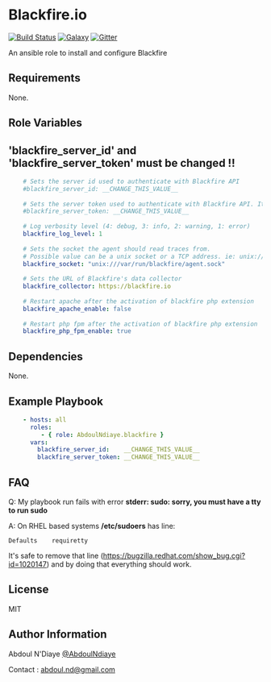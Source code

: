 Blackfire.io
============

[![Build Status](https://travis-ci.org/AbdoulNdiaye/ansible-role-blackfire.svg)](https://travis-ci.org/AbdoulNdiaye/ansible-role-blackfire)
[![Galaxy](https://img.shields.io/badge/Galaxy-AbdoulNdiaye.blackfire-blue.svg)](https://galaxy.ansible.com/list#/roles/3201)
[![Gitter](https://badges.gitter.im/Join%20Chat.svg)](https://gitter.im/AbdoulNdiaye/ansible-role-blackfire?utm_source=badge&utm_medium=badge&utm_campaign=pr-badge)

An ansible role to install and configure Blackfire

Requirements
------------

None.

Role Variables
--------------

'blackfire_server_id' and 'blackfire_server_token' must be changed !!
--------------------------------------------------------------

``` yaml
    # Sets the server id used to authenticate with Blackfire API
    #blackfire_server_id: __CHANGE_THIS_VALUE__
    
    # Sets the server token used to authenticate with Blackfire API. It is unsafe to set this from the command line
    #blackfire_server_token: __CHANGE_THIS_VALUE__
    
    # Log verbosity level (4: debug, 3: info, 2: warning, 1: error)
    blackfire_log_level: 1
    
    # Sets the socket the agent should read traces from.
    # Possible value can be a unix socket or a TCP address. ie: unix:///var/run/blackfire/agent.sock or tcp://127.0.0.1:8307
    blackfire_socket: "unix:///var/run/blackfire/agent.sock"
    
    # Sets the URL of Blackfire's data collector
    blackfire_collector: https://blackfire.io
    
    # Restart apache after the activation of blackfire php extension
    blackfire_apache_enable: false
    
    # Restart php fpm after the activation of blackfire php extension
    blackfire_php_fpm_enable: true
```

Dependencies
------------

None.

Example Playbook
----------------

``` yaml
    - hosts: all
      roles:
         - { role: AbdoulNdiaye.blackfire }
      vars:
        blackfire_server_id:    __CHANGE_THIS_VALUE__
        blackfire_server_token: __CHANGE_THIS_VALUE__
```

FAQ
---

Q: My playbook run fails with error **stderr: sudo: sorry, you must have a tty to run sudo**

A: On RHEL based systems **/etc/sudoers** has line:

```
Defaults    requiretty
```

It's safe to remove that line (https://bugzilla.redhat.com/show_bug.cgi?id=1020147) and by doing that everything should work.

License
-------

MIT

Author Information
------------------

Abdoul N'Diaye [@AbdoulNdiaye](https://twitter.com/AbdoulNDiaye)

Contact : <abdoul.nd@gmail.com>
